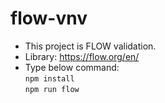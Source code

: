 # flow-vnv
- This project is FLOW validation.
- Library: https://flow.org/en/
- Type below command: <br>`npm install` <br>`npm run flow`
